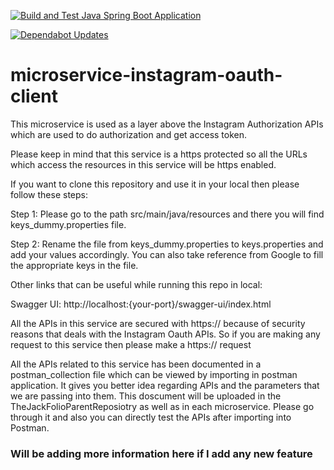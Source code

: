 [![Build and Test Java Spring Boot Application](https://github.com/Xaptured/microservice-instagram-oauth-client/actions/workflows/build-and-test.yml/badge.svg)](https://github.com/Xaptured/microservice-instagram-oauth-client/actions/workflows/build-and-test.yml)

[![Dependabot Updates](https://github.com/Xaptured/microservice-instagram-oauth-client/actions/workflows/dependabot/dependabot-updates/badge.svg)](https://github.com/Xaptured/microservice-instagram-oauth-client/actions/workflows/dependabot/dependabot-updates)

# microservice-instagram-oauth-client

This microservice is used as a layer above the Instagram Authorization APIs which are used to do authorization and get access token.  

 

Please keep in mind that this service is a https protected so all the URLs which access the resources in this service will be https enabled. 

 

If you want to clone this repository and use it in your local then please follow these steps: 

 

Step 1: Please go to the path src/main/java/resources and there you will find keys_dummy.properties file. 

 

Step 2: Rename the file from keys_dummy.properties to keys.properties and add your values accordingly. You can also take reference from Google to fill the appropriate keys in the file. 

 

Other links that can be useful while running this repo in local: 

Swagger UI: http://localhost:{your-port}/swagger-ui/index.html 

All the APIs in this service are secured with https:// because of security reasons that deals with the Instagram Oauth APIs. So if you are making any request to this service then please make a https:// request

All the APIs related to this service has been documented in a postman_collection file which can be viewed by importing in postman application. It gives you better idea regarding APIs and the parameters that we are passing into them.
This doscument will be uploaded in the TheJackFolioParentReposiotry as well as in each microservice. Please go through it and also you can directly test the APIs after importing into Postman.

### Will be adding more information here if I add any new feature 
